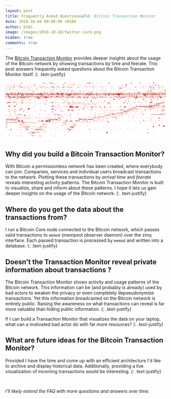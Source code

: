 ```yaml
---
layout: post
title: Frequently Asked Questions&#58; Bitcoin Transaction Monitor
date: 2019-10-04 09:09:09 +0100
author: b10c
image: /images/2019-10-10/twitter-card.png
hidden: true
comments: true
---
```


The [Bitcoin Transaction Monitor](https://mempool.observer/monitor) provides deeper insights about the usage of the Bitcoin network by showing transactions by time and feerate.
This post answers frequently asked questions about the Bitcoin Transaction Monitor itself. 
{: .text-justify}

![feerate distribution](/images/2019-10-10/header.png)

## Why did you build a Bitcoin Transaction Monitor?

With Bitcoin a permissionless network has been created, where everybody can join.
Companies, services and individual users broadcast transactions to the network.
Plotting these transactions by _arrival time_ and _feerate_ reveals interesting activity patterns.
The Bitcoin Transaction Monitor is built to visualize, share and inform about these patterns.
I hope it lets us gain deeper insights on the usage of the Bitcoin network.
{: .text-justify}

## Where do you get the data about the transactions from?

I run a Bitcoin Core node connected to the Bitcoin network, which passes valid transactions to `memod` (mempool observer daemon) over the zmq interface.
Each passed transaction is processed by `memod` and written into a database. 
{: .text-justify}

## Doesn't the Transaction Monitor reveal private information about transactions ?

The Bitcoin Transaction Monitor shows activity and usage patterns of the Bitcoin network. 
This information can be (and probably is already) used by bad actors to weaken the privacy or even completely depseudonymize transactions.
Yet this information broadcasted on the Bitcoin network is entirely public. 
Raising the awareness on what transactions can reveal is far more valuable than hiding public information.
{: .text-justify}

If I can build a Transaction Monitor that visualizes the data on your laptop, what can a motivated bad actor do with far more resources? 
{: .text-justify}

## What are future ideas for the Bitcoin Transaction Monitor?

Provided I have the time and come up with an efficient architecture I'd like to archive and display historical data.
Additionally, providing a live visualization of incoming transactions would be interesting.
{: .text-justify}


<br>

*I'll likely extend the FAQ with more questions and answers over time.*